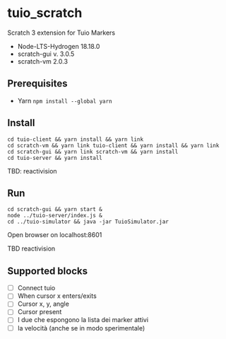 # tuio_scratch
Scratch 3 extension for Tuio Markers

- Node-LTS-Hydrogen 18.18.0
- scratch-gui v. 3.0.5
- scratch-vm 2.0.3

## Prerequisites
- Yarn `npm install --global yarn`

## Install


```
cd tuio-client && yarn install && yarn link
cd scratch-vm && yarn link tuio-client && yarn install && yarn link
cd scratch-gui && yarn link scratch-vm && yarn install
cd tuio-server && yarn install
```
TBD: reactivision

## Run
```
cd scratch-gui && yarn start &
node ../tuio-server/index.js &
cd ../tuio-simulator && java -jar TuioSimulator.jar
```
Open browser on localhost:8601

TBD reactivision

## Supported blocks

- [ ] Connect tuio
- [ ] When cursor x enters/exits
- [ ] Cursor x, y, angle
- [ ] Cursor present
- [ ] I due che espongono la lista dei marker attivi
- [ ] la velocità (anche se in modo sperimentale)
